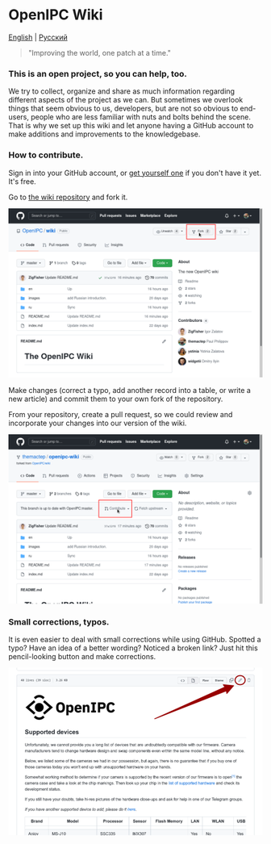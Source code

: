 OpenIPC Wiki
=============

[English](en/index.md) | [Русский](ru/index.md)


> "Improving the world, one patch at a time."


### This is an open project, so you can help, too.

We try to collect, organize and share as much information regarding different
aspects of the project as we can. But sometimes we overlook things that seem
obvious to us, developers, but are not so obvious to end-users, people who are
less familiar with nuts and bolts behind the scene. That is why we set up this
wiki and let anyone having a GitHub account to make additions and improvements
to the knowledgebase.

### How to contribute.

Sign in into your GitHub account, or [get yourself one][gh-signup] if you don't
have it yet. It's free.

Go to [the wiki repository](https://github.com/openIPC/wiki/) and fork it.

![GitHub Fork](images/gh-fork.png)

Make changes (correct a typo, add another record into a table, or write a new
article) and commit them to your own fork of the repository.

From your repository, create a pull request, so we could review and incorporate
your changes into our version of the wiki.

![GitHub Contribute](images/gh-contribute.png)

### Small corrections, typos.

It is even easier to deal with small corrections while using GitHub. Spotted a
typo? Have an idea of a better wording? Noticed a broken link? Just hit this
pencil-looking button and make corrections.

![GutHub Correction](images/gh-correction.png)

[gh-signup]: https://github.com/signup
